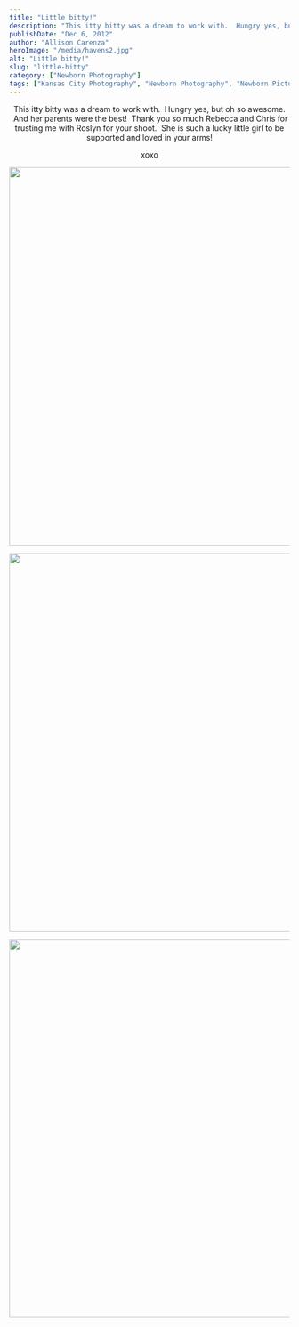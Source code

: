 ```yaml
---
title: "Little bitty!"
description: "This itty bitty was a dream to work with.  Hungry yes, but oh so awesome.  And her parents were the "
publishDate: "Dec 6, 2012"
author: "Allison Carenza"
heroImage: "/media/havens2.jpg"
alt: "Little bitty!"
slug: "little-bitty"
category: ["Newborn Photography"]
tags: ["Kansas City Photography", "Newborn Photography", "Newborn Pictures"]
---
```


<p style="text-align: center;">
<p style="text-align: center;">This itty bitty was a dream to work with.  Hungry yes, but oh so awesome.  And her parents were the best!  Thank you so much Rebecca and Chris for trusting me with Roslyn for your shoot.  She is such a lucky little girl to be supported and loved in your arms!</p>
<p style="text-align: center;">xoxo</p>
<p style="text-align: center;"><img class="aligncenter size-full wp-image-4395" title="havens2" src="/media/havens2.jpg" alt="" width="930" height="680" srcset="/media/havens2.jpg 930w, /media/havens2-300x219.jpg 300w, /media/havens2-768x562.jpg 768w" sizes="(max-width: 930px) 100vw, 930px" /></p>
<p style="text-align: center;">
<p style="text-align: center;"><img class="aligncenter size-full wp-image-4396" title="havens3" src="/media/havens3.jpg" alt="" width="930" height="680" srcset="/media/havens3.jpg 930w, /media/havens3-300x219.jpg 300w, /media/havens3-768x562.jpg 768w" sizes="(max-width: 930px) 100vw, 930px" /></p>
<p style="text-align: center;">
<p style="text-align: center;"><img class="aligncenter size-full wp-image-4394" title="havens1" src="/media/havens1.jpg" alt="" width="930" height="680" srcset="/media/havens1.jpg 930w, /media/havens1-300x219.jpg 300w, /media/havens1-768x562.jpg 768w" sizes="(max-width: 930px) 100vw, 930px" /></p>
